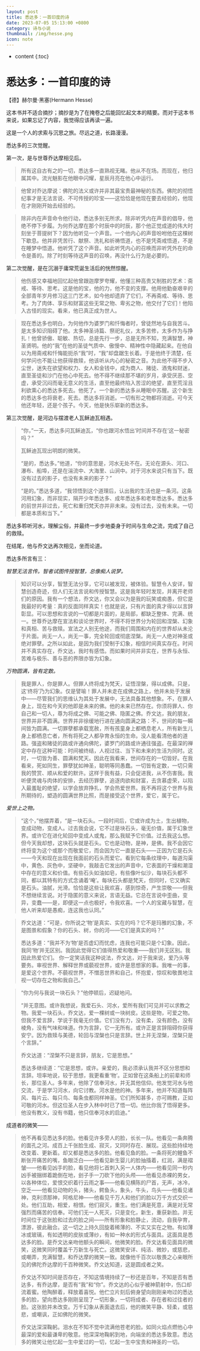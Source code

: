 ```yaml
---
layout: post
title: 悉达多：一首印度的诗
date: 2023-07-05 15:13:00 +0800
category: 诗与小说
thumbnail: /img/hesse.png
icon: note
---
```


* content
{:toc}

# 悉达多：一首印度的诗

【德】赫尔曼·黑塞(Hermann Hesse)



这本书并不适合摘抄；摘抄是为了在掩卷之后能回忆起文本的精要。而对于这本书来说，如果忘记了内容，我觉得应该再读一遍。

这是一个人的求索与沉思之旅。尽远之道，长路漫漫。

悉达多的三次觉醒。

第一次，是与世尊乔达摩相见后。

> 所有这自古有之的一切，悉达多一直熟视无睹。他从不在场。而现在，他归属其中。流光魅影在他眼中闪耀，星辰月亮在他心中运行。

> 他曾对乔达摩说：佛陀的法义或许并非其最宝贵最神秘的东西。佛陀的彻悟纪事才是无法言说、不可传授的珍宝——这恰恰是他现在要去经验的，他现在才刚刚开始去经验的。

> 除非内在声音命令他行动，悉达多别无所求。除非听凭内在声音的倡导，他绝不停下步履。为何乔达摩在那个时辰中的时辰，那个他正觉成道的伟大时刻坐于菩提树下？因为他听见一个声音。一个他内心的声音吩咐他在这棵树下歇息。他并非凭苦行、献祭、洗礼和祈祷悟道，也不是凭斋戒悟道，不是在睡梦中悟道。他听凭了这个声音。如此听凭内心的召唤而非听凭外在的命令是善的。除了时刻等待这声音的召唤，再没什么行为是必要的。

第二次觉醒，是在沉溺于庸常荒诞生活后的恍然惊醒。

>他伤感又幸福地回忆起他曾跟迦摩罗夸耀，他懂三种高贵又制胜的艺术：斋戒、等待、思考。这是他的宝，他的力，他不变的支撑。他用他勤奋艰辛的全部青年岁月修习这三门艺术，如今他却遗弃了它们，不再斋戒、等待、思考。为了肉体、享乐和财富这些无常之物、卑劣之物，他交付了它们！他陷入古怪的现实。看来，他已真正成为世人。

> 现在悉达多也明白，为何他作为婆罗门和忏悔者时，曾徒然地与自我苦斗。是太多知识阻碍了他。太多神圣诗篇、祭祀礼仪，太多苦修，太多作为与挣扎！他曾骄傲、聪敏、热切，总是先行一步，总是无所不知，充满智慧，神圣贤明。他的“我”在他的圣徒气质中、傲慢中、精神性中隐藏起来。在他自以为用斋戒和忏悔能扼杀“我”时，“我”却盘踞生长着。于是他终于清楚，任何学问也不能让他获得救赎，他该听从内心的秘密之音。为此他不得不步入尘世，迷失在欲望和权力、女人和金钱中，成为商人、赌徒、酒鬼和财迷，直至圣徒和沙门在他心中死去。他不得不继续那不堪的岁月，承受厌恶、空虚，承受沉闷而毫无意义的生活，直至他最终陷入苦涩的绝望，直至荒淫且利欲熏心的悉达多死去。他死了。一个新的悉达多从睡眠中苏醒。这个新生的悉达多也将衰老，死去。悉达多将消逝。一切有形之物都将消逝。可今天他还年轻，还是个孩子。今天，他是快乐崭新的悉达多。

第三次觉醒，是河边与摆渡老人瓦稣迪瓦相遇。

>“你，”一天，悉达多问瓦稣迪瓦，“你也跟河水悟出‘时间并不存在’这一秘密吗？”
>
>瓦稣迪瓦现出明朗的微笑。
>
>“是的，悉达多。”他道，“你的意思是，河水无处不在。无论在源头、河口、瀑布、船埠，还是在湍流中、大海里、山涧中。对于河水来说只有当下。既没有过去的影子，也没有未来的影子？”
>
>“是的。”悉达多道，“我领悟到这个道理后，认出我的生活也是一条河。这条河用幻象，而非现实，隔开少年悉达多、成年悉达多和老年悉达多。悉达多的前世并非过去，死亡和重归梵天亦并非未来。没有过去，没有未来。一切都是本质和当下。”

悉达多聆听河水，理解尘俗，并最终一步步地委身于时间与生命之流，完成了自己的救赎。

在结尾，他与乔文达再次相见，坐而论道。

悉达多所言有三：

*智慧无法言传。智者试图传授智慧，总像痴人说梦。*

> 知识可以分享，智慧无法分享，它可以被发现，被体验。智慧令人安详，智慧创造奇迹，但人们无法言说和传授智慧。这是我年轻时发现，并离开老师们的原因。我有一个想法，乔文达，你又会以为是我的玩笑或痴愚，但它是我最好的考量：真的反面同样真实！也就是说，只有片面的真才得以以言辞彰显。可以思想和言说的一切都是片面的，是局部，都缺乏整体、完满、统一。世尊乔达摩在宣法和谈论世界时，不得不将世界分为轮回和涅槃、幻象和真相、苦与救赎。宣法之人别无他途，而我们周围和内在的世界却从未沦于片面。尚无一人，尚无一事，完全轮回或彻底涅槃。尚无一人绝对神圣或绝对罪孽。之所以如此，是因为我们受制于幻象，相信时间真实存在。时间并不真实存在，乔文达，我时有感悟。而如果时间并非实在，世界与永恒、苦难与极乐、善与恶的界限亦皆为幻象。

*万物圆满，皆有定数。*

> 我是罪人，你是罪人。但罪人终将成为梵天，证悟涅槃，得以成佛。只是，这‘终将’乃为幻象。仅是譬喻！罪人并未走在成佛之路上，他并未处于发展中——尽管我们的思维认为其处于发展中，无法具备其他想象。不，在罪人身上，现在和今天的他即是未来的佛。他的未来已然存在。你须将罪人、你自己和一切人，尊为将成之佛、可能之佛、隐匿之佛。乔文达，我的朋友，世界并非不圆满。世界并非徐缓地行进在通向圆满之路：不，世间的每一瞬间皆为圆满。一切罪孽都承载宽赦，所有孩童身上都栖息老人，所有新生儿身上都栖息亡者，所有将死之人都孕育永恒的生命。没人能看清他者的道路。强盗和赌徒的路或许通向佛陀，婆罗门的路或许通往强盗。在最深的禅定中存在这种可能：时间被终结，人视过往、当下和未来的生活为同时。这时，一切皆为善、圆满和梵天。因此在我看来，世间存在的一切皆好。在我看来，死如同生，罪孽犹如神圣，聪明等同愚蠢。一切皆有定数，一切只需我的赞赏、顺从和爱的默许。这样于我有益，只会促进我，从不伤害我。我听便灵魂与肉体的安排，去经历罪孽，追逐肉欲和财富，去贪慕虚荣，以陷入最羞耻的绝望，以学会放弃挣扎，学会热爱世界。我不再将这个世界与我所期待的，塑造的圆满世界比照，而是接受这个世界，爱它，属于它。

*爱世上之物。*

> “这个，”他摆弄着，“是一块石头。一段时间后，它或许成为土，生出植物，变成动物，变成人。过去我会说，它不过是块石头，毫无价值，属于幻象世界。或许它在进化轮回中变成人或鬼，那么我赋予它价值。过去我这么想。但今天我却想，这块石头就是石头。它也是动物，是神，是佛。我不会因它终将变为这个或那个而敬爱它，而会因为它一直是石头——正因为它是石头——今天和现在出现在我面前的石头而爱它。看到它每条纹理中，每道沟渠中，黄色、灰色中，坚硬中，我敲击它发出的声音中，它表面的干燥和潮湿中存在的意义和价值。有些石头如油如皂，有些像叶似沙，每块石头都不同，都以其特有的方式念诵着‘唵’。每块石头都是梵天，但同时，它又确实是石头。油腻，光滑。恰恰是这些让我欢喜，感到惊奇，产生崇敬——但我不想继续言说。对于隐匿的意义来说，言语无益。它总在言说中歪曲，变异，变蠢——是，即便这一点也极好，令我欢喜。一个人的宝藏与智慧，在他人听来却是愚痴，连这我也认同。”

>乔文达道：“可是，你所说之‘物’是真实、实在的吗？它不是玛雅的幻象，不是图景和假象？你的石头、树，你的河——它们是真实的吗？”
>
>悉达多道：“我并不为‘物’是否虚幻而忧虑，连我也可能只是个幻象。因此，我同‘物’并无区别。我因此觉得它们值得热爱和敬重——我们并无区别。我因此热爱它们。 你一定笑话我这种说法，乔文达，对于我来说，爱乃头等要务。审视世界、解释世界或藐视世界，或许是思想家的事。我唯一的事，是爱这个世界。不藐视世界，不憎恶世界和自己，怀抱爱，惊叹和敬畏地注视一切存在之物和我自己。”

>“你为何与我说一块石头？”他停顿后，迟疑地问。
>
>“并无意图。或许我想说，我爱石头、河水，爱所有我们可见并可以求教之物。我爱一块石头，乔文达，爱一棵树或一块树皮。这些是物，可爱之物。但我不爱言辞，学说于我毫无价值。它们没有力，没有柔，没有颜色，没有棱角，没有气味和味道。作为言辞，它一无所有。或许正是言辞阻碍你获得安宁。因为救赎与美德，轮回与涅槃也只是言辞。世上并无涅槃，涅槃只是个言辞。”
>
>乔文达道：“涅槃不只是言辞，朋友，它是思想。”
>
>悉达多继续道：“它是思想，或许。亲爱的，我必须承认我并不区分思想和言辞。坦率地说，较于思想，我更看重‘物’。正如曾在这条船上的前辈和师长，那位圣人。多年来，他除了信奉河水，并无其他信仰。他发觉河水与他交流，于是学习河水，向它讨教。河水是他的神。多年来，他并不知道每阵风、每片云、每只鸟、每条虫都同样神圣。它们所知甚多，亦可赐教，正如可敬的河水。但这位圣人在步入林中时已了悟一切。他比你我了悟得更多。他没有教义，没有书籍，他只信奉河水的启迪。”

成道者的微笑——

> 他不再看见悉达多的脸。他看见许多旁人的脸，长长一队。他看见一条奔腾的面孔之河。成百上千张脸生成、寂灭，又同时存在、展现。这些脸持续地改变着、更新着。却又都是悉达多的脸。他看见鱼的脸。一条将死的鲤鱼不断张开痛苦的嘴，鱼眼泛白——他看见新生婴儿的脸抽搐着，红润，满是褶皱——他看见凶手的脸，看见他将匕首刺入另一人体内——他看见同一秒内凶手被捆绑着跪倒在地，刽子手一刀砍下他的头颅——他看见赤裸的男女，以各种体位，爱恨交织着行云雨之事——他看见横陈的尸首，无声，冰冷，空乏——他看见动物的头，猪头，鳄鱼头，象头，牛头，鸟头——他看见诸神，克利须那神，阿格尼神——他看见千万人和他们的脸以万千方式交织一处。他们互助，相爱，相恨。他们寂灭，重生。他们满是死意，满是对无常强烈而痛苦的信奉。可他们无一人死灭，只是变化，新生，重获新脸。并无时间位于这张脸和过去的脸之间——所有形象和脸静止，流动，自我孕育，漂游，彼此融合。这一切之上持久回旋着稀薄的、不实又实在之物。有如薄冰或玻璃，有如透明的皮肤或薄纱，有如一种水的形式与面具。这面具是悉达多的脸。是乔文达亲吻他额头的瞬间，他微笑的脸。乔文达看见面具的微笑，这微笑同时覆盖千万新生与死亡。这微笑安详、纯洁、微妙，或慈悲，或嘲弄，充满智慧，和乔达摩的微笑一致。就像他千百次以敬畏之心亲眼所见的佛陀乔达摩的千百种微笑。乔文达知道，这是圆成者之笑。
>
> 乔文达不知时间是否存在，不知这情境持续了一秒还是百年，不知是否有悉达多，有乔达摩，是否有“我”和“你”。乔文达的心似乎被神箭射中，伤口却流着蜜。他陶醉着，释放着喜悦。他伫立片刻后俯身望向刚刚亲吻过的悉达多的脸，望向悉达多刚刚呈现了一切形象，一切将成者、存在者和过往者的脸。这张脸并未改变。万千幻象从表面退去后，他的微笑平静、轻柔，或慈悲，或嘲讽，正如佛陀的微笑。
>
> 乔文达深深鞠躬。泪水在不知不觉中流满他苍老的脸。如同火焰点燃他心中最深的爱和最谦卑的敬意。他深深地鞠躬到地，向端坐的悉达多致意。悉达多的微笑让他忆起一生中爱过的一切，忆起一生中宝贵和神圣的一切。